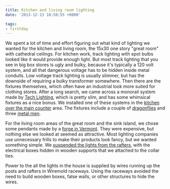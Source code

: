 ```yaml
---
title: Kitchen and living room lighting
date: '2013-12-13 18:58:55 +0000'

tags:
- firstday
---
```


We spent a lot of time and effort figuring out what kind of lighting
we wanted for the kitchen and living room, the 15x30 one story "great
room" with cathedral ceilings.  For kitchen work, track lighting with
spot bulbs looked like it would provide enough light.  But most track
lighting that you see in big box stores is ugly and bulky, because
it's typically a 120 volt system, and all that dangerous voltage has
to be hidden inside metal conduits.  Low voltage track lighting is
usually slimmer, but has the downside of requiring a bulky transformer
somewhere.  Then there are the fixtures themselves, which often have
an industrial look more suited for clothing stores.  After a long
search, we came across a monorail system made by [Tech
Lighting](http://www.techlighting.com/Products), which is pretty slim,
and has some whimsical fixtures as a nice bonus.  We installed one of
these systems in the [kitchen over the main counter](http://localhost:1313/gallery/FirstDay%20Cottage/IMG_2924.JPG)
area.  The
fixtures include a couple of
[dragonflies](/gallery/FirstDay%20Cottage/IMG_2925.JPG)
and three [metal men](/gallery/FirstDay%20Cottage/IMG_2926.JPG).

For the living room areas of the great room and the sink island, we
chose some pendants made by a [forge in
Vermont](http://www.hubbardtonforge.com/).  They were expensive, but
nothing else we looked at seemed as attractive.  Most lighting
companies use unnecessary frills to make their products look fancy,
but we wanted something simple.  We
[suspended the lights from the rafters](/gallery/FirstDay%20Cottage/IMG_2927.JPG),
with the electrical boxes hidden in wooden supports that we attached
to the collar ties. 

Power to the all the lights in the house is supplied by wires running up the posts and rafters in Wiremold raceways.  Using the raceways avoided the need to build wooden boxes, false walls, or other structures to hide the wires.

